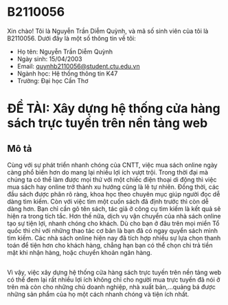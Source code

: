 # B2110056
Xin chào! Tôi là Nguyễn Trần Diễm Quỳnh, và mã số sinh viên của tôi là B2110056. Dưới đây là một số thông tin về tôi:

- Họ tên: Nguyễn Trần Diễm Quỳnh
- Ngày sinh: 15/04/2003
- Email: quynhb2110056@student.ctu.edu.vn
- Ngành học: Hệ thống thông tin K47
- Trường: Đại học Cần Thơ

# ĐỀ TÀI: Xây dựng hệ thống cửa hàng sách trực tuyến trên nền tảng web 
## Mô tả

Cùng với sự phát triển nhanh chóng của CNTT, việc mua sách online ngày càng phổ biến hơn do mang lại nhiều lợi ích vượt trội. Trong thời đại mà chúng ta có thể làm được mọi thứ với một chiếc điện thoại di động thì việc mua sách hay online trở thành xu hướng cũng là lẽ tự nhiên. Đồng thời, các đầu sách được phân rõ ràng, khoa học theo chuyên mục giúp người đọc dễ dàng tìm kiếm. Còn với việc tìm một cuốn sách đã định trước thì còn dễ dàng hơn. Bạn chỉ cần gõ tên sách, tác giả ở công cụ tìm kiếm là kết quả sẽ hiện ra trong tích tắc. Hơn thế nữa, dịch vụ vận chuyển của nhà sách online tạo sự tiện lợi, nhanh chóng cho khách. Dù cho bạn ở đâu trên mọi miền Tổ quốc thì chỉ với những thao tác cơ bản là bạn đã có ngay quyển sách mình tìm kiếm. Các nhà sách online hiện nay đã tích hợp nhiều sự lựa chọn thanh toán để tiện hơn cho khách hàng, chẳng hạn bạn có thể chọn chi trả tiền mặt khi nhận hàng, hoặc chuyển khoản ngân hàng.
##
Vì vậy, việc xây dựng hệ thống cửa hàng sách trực tuyến trên nền tảng web có thể đem lại rất nhiều lợi ích không chỉ cho người mua trực tuyến đã nói ở trên mà còn cho những chủ doanh nghiệp, nhà xuất bản,...quảng bá được những sản phẩm của họ một cách nhanh chóng và tiện ích nhất.


